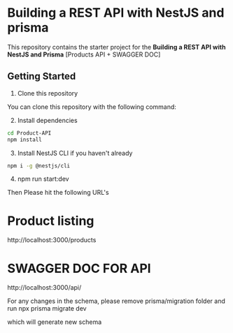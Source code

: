 # Building a REST API with NestJS and prisma

This repository contains the starter project for the **Building a REST API with NestJS and Prisma**  [Products API + SWAGGER DOC]
## Getting Started

1. Clone this repository

You can clone this repository with the following command:

2. Install dependencies

```bash
cd Product-API
npm install
```

3. Install NestJS CLI if you haven't already

```bash
npm i -g @nestjs/cli
```

4. npm run start:dev

Then Please hit the following URL's

# Product listing 
http://localhost:3000/products

# SWAGGER DOC FOR API
http://localhost:3000/api/


For any changes in the schema, please remove prisma/migration folder and run 
npx prisma migrate dev 

which will generate new schema
